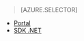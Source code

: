 ﻿> [AZURE.SELECTOR]
- [Portal](../articles/media-services-manage-content.md)
- [SDK .NET](../articles/media-services-index-content.md)

<!--HONumber=52--> 
